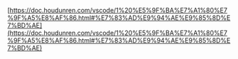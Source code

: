[https://doc.houdunren.com/vscode/1%20%E5%9F%BA%E7%A1%80%E7%9F%A5%E8%AF%86.html#%E7%83%AD%E9%94%AE%E9%85%8D%E7%BD%AE](https://doc.houdunren.com/vscode/1%20%E5%9F%BA%E7%A1%80%E7%9F%A5%E8%AF%86.html#%E7%83%AD%E9%94%AE%E9%85%8D%E7%BD%AE)